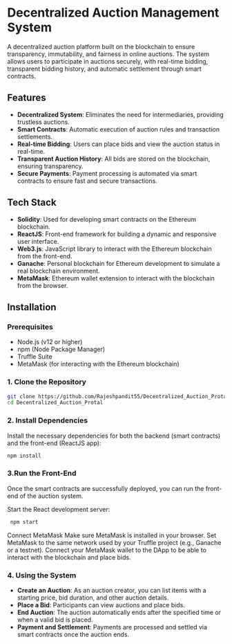 # Decentralized Auction Management System

A decentralized auction platform built on the blockchain to ensure transparency, immutability, and fairness in online auctions. The system allows users to participate in auctions securely, with real-time bidding, transparent bidding history, and automatic settlement through smart contracts.

## Features

- **Decentralized System**: Eliminates the need for intermediaries, providing trustless auctions.
- **Smart Contracts**: Automatic execution of auction rules and transaction settlements.
- **Real-time Bidding**: Users can place bids and view the auction status in real-time.
- **Transparent Auction History**: All bids are stored on the blockchain, ensuring transparency.
- **Secure Payments**: Payment processing is automated via smart contracts to ensure fast and secure transactions.

## Tech Stack

- **Solidity**: Used for developing smart contracts on the Ethereum blockchain.
- **ReactJS**: Front-end framework for building a dynamic and responsive user interface.
- **Web3.js**: JavaScript library to interact with the Ethereum blockchain from the front-end.
- **Ganache**: Personal blockchain for Ethereum development to simulate a real blockchain environment.
- **MetaMask**: Ethereum wallet extension to interact with the blockchain from the browser.

## Installation

### Prerequisites

- Node.js (v12 or higher)
- npm (Node Package Manager)
- Truffle Suite
- MetaMask (for interacting with the Ethereum blockchain)

### 1. Clone the Repository

```bash
git clone https://github.com/Rajeshpandit55/Decentralized_Auction_Protal.git
cd Decentralized_Auction_Protal
```

### 2. Install Dependencies

Install the necessary dependencies for both the backend (smart contracts) and the front-end (ReactJS app):

```bash
npm install
```

 ### 3.Run the Front-End
Once the smart contracts are successfully deployed, you can run the front-end of the auction system.

Start the React development server:
```bash
 npm start
```


Connect MetaMask
Make sure MetaMask is installed in your browser. Set MetaMask to the same network used by your Truffle project (e.g., Ganache or a testnet). Connect your MetaMask wallet to the DApp to be able to interact with the blockchain and place bids.

### 4. Using the System
- **Create an Auction**: As an auction creator, you can list items with a starting price, bid duration, and other auction details.
- **Place a Bid**: Participants can view auctions and place bids.
- **End Auction**: The auction automatically ends after the specified time or when a valid bid is placed.
- **Payment and Settlement**: Payments are processed and settled via smart contracts once the auction ends.
